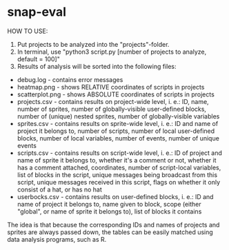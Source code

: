 # snap-eval


HOW TO USE:

1. Put projects to be analyzed into the "projects"-folder.
2. In terminal, use "python3 script.py [number of projects to analyze, default = 100]"
3. Results of analysis will be sorted into the following files:
* debug.log - contains error messages
* heatmap.png - shows RELATIVE coordinates of scripts in projects
* scatterplot.png - shows ABSOLUTE coordinates of scripts in projects
* projects.csv - contains results on project-wide level, i. e.: ID, name, number of sprites, number of globally-visible user-defined blocks, number of (unique) nested sprites, number of globally-visible variables
* sprites.csv - contains results on sprite-wide level, i. e.: ID and name of project it belongs to, number of scripts, number of local user-defined blocks, number of local variables, number of events, number of unique events
* scripts.csv - contains results on script-wide level, i. e.: ID of project and name of sprite it belongs to, whether it's a comment or not, whether it has a comment attached, coordinates, number of script-local variables, list of blocks in the script, unique messages being broadcast from this script, unique messages received in this script, flags on whether it only consist of a hat, or has no hat
* userbocks.csv - contains results on user-defined blocks, i. e.: ID and name of project it belongs to, name given to block, scope (either "global", or name of sprite it belongs to), list of blocks it contains
	

The idea is that because the corresponding IDs and names of projects and sprites are always passed down, the tables can be easily matched using data analysis programs, such as R. 
